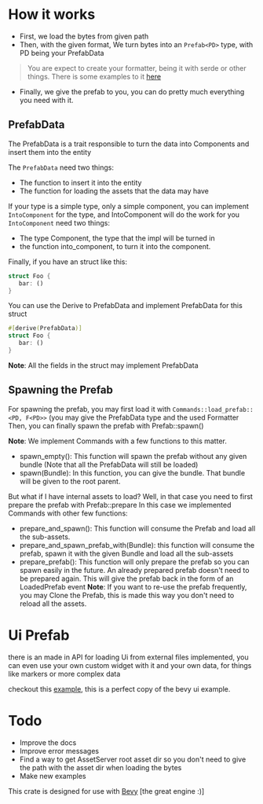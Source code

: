 # How it works
- First, we load the bytes from given path
- Then, with the given format, We turn bytes into an `Prefab<PD>` type, with PD being your PrefabData
> You are expect to create your formatter, being it with serde or other things. There is some examples to it [here](examples/custom_prefab.rs)
- Finally, we give the prefab to you, you can do pretty much everything you need with it. 

## PrefabData
The PrefabData is a trait responsible to turn the data into Components and insert them into the entity

The `PrefabData` need two things:
- The function to insert it into the entity
- The function for loading the assets that the data may have

If your type is a simple type, only a simple component, you can implement `IntoComponent` for the type, and IntoComponent will do the work for you
`IntoComponent` need two things:
- The type Component, the type that the impl will be turned in
- the function into_component, to turn it into the component.

Finally, if you have an struct like this:
```rust
struct Foo {
   bar: ()
}
```

You can use the Derive to PrefabData and implement PrefabData for this struct
```rust
#[derive(PrefabData)]
struct Foo {
   bar: ()
}
```
**Note**: All the fields in the struct may implement PrefabData

## Spawning the Prefab
For spawning the prefab, you may first load it with `Commands::load_prefab::<PD, F<PD>>` (you may give the PrefabData type and the used Formatter
Then, you can finally spawn the prefab with Prefab::spawn()

**Note**: We implement Commands with a few functions to this matter. 
- spawn_empty(): This function will spawn the prefab without any given bundle (Note that all the PrefabData will still be loaded)
- spawn(Bundle): In this function, you can give the bundle. That bundle will be given to the root parent.

But what if I have internal assets to load? Well, in that case you need to first prepare the prefab with Prefab::prepare
In this case we implemented Commands with other few functions:
- prepare_and_spawn(): This function will consume the Prefab and load all the sub-assets.
- prepare_and_spawn_prefab_with(Bundle): this function will consume the prefab, spawn it with the given Bundle and load all the sub-assets
- prepare_prefab(): This function will only prepare the prefab so you can spawn easily in the future. An already prepared prefab doesn't need to be prepared again. This will give the prefab back in the form of an LoadedPrefab event
**Note**: If you want to re-use the prefab frequently, you may Clone the Prefab, this is made this way you don't need to reload all the assets.

# Ui Prefab
there is an made in API for loading Ui from external files implemented, you can even use your own custom widget with it and your own data, for things like markers or more complex data

checkout this [example](examples/ui/custom_ui.rs), this is a perfect copy of the bevy ui example.

# Todo
- Improve the docs
- Improve error messages
- Find a way to get AssetServer root asset dir so you don't need to give the path with the asset dir when loading the bytes
- Make new examples


This crate is designed for use with [Bevy](https://github.com/bevyengine/bevy) [the great engine :)]
